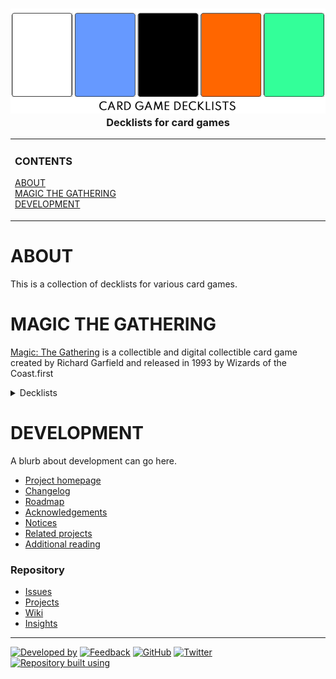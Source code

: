 <!--
  project-templates 201024
  card-game-decklists 201024
-->

<h3 align="center">

  <img src="repository-data/image/logo/card-game-decklists-logo-750x250.png" alt="Card Game Decklists repository logo" width="750">
  <br>
  Decklists for card games
  <br>

</h3>

<!-- NOTE: The HTML indentations have to stay this way to work. -->
<table>
<tr>
<td img src="repository-data/image/document/readme/spacer.png" alt="blank-spacer" width="1000" height="1">

  ### CONTENTS
  [ABOUT](#about)<br>
  [MAGIC THE GATHERING](#magic-the-gathering)<br>
  [DEVELOPMENT](#development)<br>
  
</td>
</tr>
</table>

<!-- About this repository -->
# ABOUT
This is a collection of decklists for various card games.

# MAGIC THE GATHERING
[Magic: The Gathering](https://en.wikipedia.org/wiki/Magic:_The_Gathering) is a collectible and digital collectible card game created by Richard Garfield and released in 1993 by Wizards of the Coast.first

<details>
<summary>Decklists</summary>

* [Cube](https://github.com/APrettyCoolProgram/card-game-decklists/tree/master/magic-the-gathering/cube)
* [Current](https://github.com/APrettyCoolProgram/card-game-decklists/tree/master/magic-the-gathering/current)
* [Draft](https://github.com/APrettyCoolProgram/card-game-decklists/tree/master/magic-the-gathering/draft)
* [Experimental](https://github.com/APrettyCoolProgram/card-game-decklists/tree/master/magic-the-gathering/experimental)
* [Jumpstart](https://github.com/APrettyCoolProgram/card-game-decklists/tree/master/magic-the-gathering/jumpstart)
* [Paper](https://github.com/APrettyCoolProgram/card-game-decklists/tree/master/magic-the-gathering/paper)
* [Work In Progress](https://github.com/APrettyCoolProgram/card-game-decklists/tree/master/magic-the-gathering/work-in-progress)

</details>

# DEVELOPMENT
A blurb about development can go here.

* [Project homepage](https://github.com/github-account/repository-name)
* [Changelog](repository-data/doc/changelog.md)
* [Roadmap](repository-data/doc/roadmap.md)
* [Acknowledgements](repository-data/doc/acknowledgements.md)
* [Notices](repository-data/doc/third-party-notices.md)
* [Related projects](repository-data/doc/related-projects.md)
* [Additional reading](repository-data/doc/additional-reading.md)

### Repository
* [Issues](https://github.com/github-account/repository-name/issues)
* [Projects](https://github.com/github-account/repository-name/projects)
* [Wiki](https://github.com/github-account/repository-name/wiki)
* [Insights](https://github.com/github-account/repository-name/pulse)

***

<!-- DEVELOPMENT FOOTER -->
[![Developed by](https://img.shields.io/badge/developed%20by-a%20pretty%20cool%20program-17806D.svg)](https://aprettycoolprogram.com)&nbsp;[![Feedback](https://img.shields.io/badge/feedback@aprettycoolprogram.com-17806D.svg)](mailto:feedback@aprettycoolprogram.com)&nbsp;[![GitHub](https://img.shields.io/github/followers/aprettycoolprogram.svg?label=GitHub&style=social)](https://github.com/aprettycoolprogram)&nbsp;[![Twitter](https://img.shields.io/twitter/follow/aprettycoolprog.svg?label=Twitter&style=social)](https://twitter.com/aprettycoolprog)&nbsp;<br>
[![Repository built using](https://img.shields.io/badge/repository%20built%20using-a%20pretty%20cool%20repository%20template-17806D.svg)](https://github.com/APrettyCoolProgram/repository-template/tree/master)
